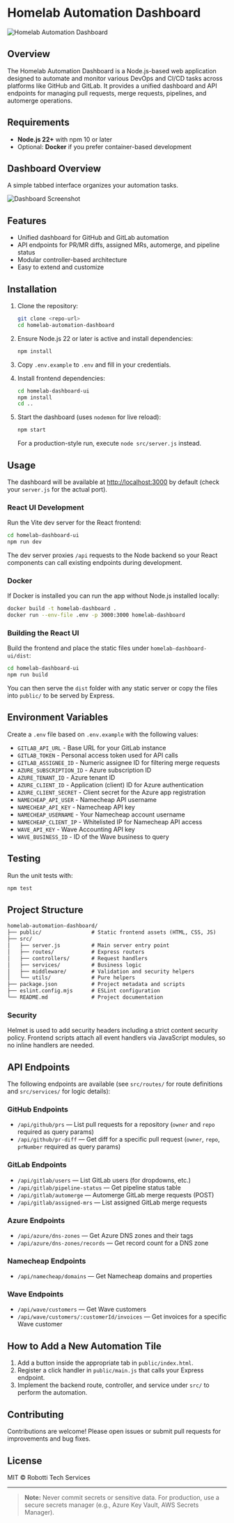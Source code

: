 # Homelab Automation Dashboard

![Homelab Automation Dashboard](public/Images/Homelab%20Automation%20Manager.png)

## Overview

The Homelab Automation Dashboard is a Node.js-based web application designed to automate and monitor various DevOps and CI/CD tasks across platforms like GitHub and GitLab. It provides a unified dashboard and API endpoints for managing pull requests, merge requests, pipelines, and automerge operations.

## Requirements

- **Node.js 22+** with npm 10 or later
- Optional: **Docker** if you prefer container-based development

## Dashboard Overview

A simple tabbed interface organizes your automation tasks.

![Dashboard Screenshot](public/Images/Homelab%20Automation%20Manager.png)

## Features

- Unified dashboard for GitHub and GitLab automation
- API endpoints for PR/MR diffs, assigned MRs, automerge, and pipeline status
- Modular controller-based architecture
- Easy to extend and customize

## Installation

1. Clone the repository:

   ```sh
   git clone <repo-url>
   cd homelab-automation-dashboard
   ```

2. Ensure Node.js 22 or later is active and install dependencies:

   ```sh
   npm install
   ```

3. Copy `.env.example` to `.env` and fill in your credentials.

4. Install frontend dependencies:

   ```sh
   cd homelab-dashboard-ui
   npm install
   cd ..
   ```

5. Start the dashboard (uses `nodemon` for live reload):

   ```sh
   npm start
   ```

   For a production-style run, execute `node src/server.js` instead.

## Usage

The dashboard will be available at [http://localhost:3000](http://localhost:3000) by default (check your `server.js` for the actual port).

### React UI Development

Run the Vite dev server for the React frontend:

```sh
cd homelab-dashboard-ui
npm run dev
```

The dev server proxies `/api` requests to the Node backend so your React components can call existing endpoints during development.

### Docker

If Docker is installed you can run the app without Node.js installed locally:

```sh
docker build -t homelab-dashboard .
docker run --env-file .env -p 3000:3000 homelab-dashboard
```

### Building the React UI

Build the frontend and place the static files under `homelab-dashboard-ui/dist`:

```sh
cd homelab-dashboard-ui
npm run build
```

You can then serve the `dist` folder with any static server or copy the files into `public/` to be served by Express.

## Environment Variables

Create a `.env` file based on `.env.example` with the following values:

- `GITLAB_API_URL` - Base URL for your GitLab instance
- `GITLAB_TOKEN` - Personal access token used for API calls
- `GITLAB_ASSIGNEE_ID` - Numeric assignee ID for filtering merge requests
- `AZURE_SUBSCRIPTION_ID` - Azure subscription ID
- `AZURE_TENANT_ID` - Azure tenant ID
- `AZURE_CLIENT_ID` - Application (client) ID for Azure authentication
- `AZURE_CLIENT_SECRET` - Client secret for the Azure app registration
- `NAMECHEAP_API_USER` - Namecheap API username
- `NAMECHEAP_API_KEY` - Namecheap API key
- `NAMECHEAP_USERNAME` - Your Namecheap account username
- `NAMECHEAP_CLIENT_IP` - Whitelisted IP for Namecheap API access
- `WAVE_API_KEY` - Wave Accounting API key
- `WAVE_BUSINESS_ID` - ID of the Wave business to query

## Testing

Run the unit tests with:

```sh
npm test
```

## Project Structure

```txt
homelab-automation-dashboard/
├── public/                # Static frontend assets (HTML, CSS, JS)
├── src/
│   ├── server.js          # Main server entry point
│   ├── routes/            # Express routers
│   ├── controllers/       # Request handlers
│   ├── services/          # Business logic
│   ├── middleware/        # Validation and security helpers
│   └── utils/             # Pure helpers
├── package.json           # Project metadata and scripts
├── eslint.config.mjs      # ESLint configuration
└── README.md              # Project documentation
```

### Security

Helmet is used to add security headers including a strict content security
policy. Frontend scripts attach all event handlers via JavaScript modules,
so no inline handlers are needed.

## API Endpoints

The following endpoints are available (see `src/routes/` for route definitions and `src/services/` for logic details):

### GitHub Endpoints

- `/api/github/prs` — List pull requests for a repository (`owner` and `repo` required as query params)
- `/api/github/pr-diff` — Get diff for a specific pull request (`owner`, `repo`, `prNumber` required as query params)

### GitLab Endpoints

- `/api/gitlab/users` — List GitLab users (for dropdowns, etc.)
- `/api/gitlab/pipeline-status` — Get pipeline status table
- `/api/gitlab/automerge` — Automerge GitLab merge requests (POST)
- `/api/gitlab/assigned-mrs` — List assigned GitLab merge requests

### Azure Endpoints

- `/api/azure/dns-zones` — Get Azure DNS zones and their tags
- `/api/azure/dns-zones/records` — Get record count for a DNS zone

### Namecheap Endpoints

- `/api/namecheap/domains` — Get Namecheap domains and properties

### Wave Endpoints

- `/api/wave/customers` — Get Wave customers
- `/api/wave/customers/:customerId/invoices` — Get invoices for a specific Wave customer

## How to Add a New Automation Tile

1. Add a button inside the appropriate tab in `public/index.html`.
2. Register a click handler in `public/main.js` that calls your Express endpoint.
3. Implement the backend route, controller, and service under `src/` to perform the automation.

## Contributing

Contributions are welcome! Please open issues or submit pull requests for improvements and bug fixes.

## License

MIT © Robotti Tech Services

---

> **Note:** Never commit secrets or sensitive data. For production, use a secure secrets manager (e.g., Azure Key Vault, AWS Secrets Manager).
